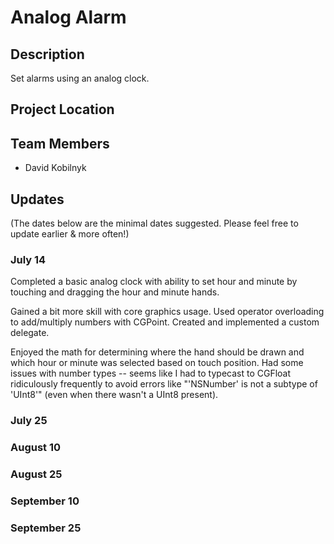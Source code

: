 # Analog Alarm

## Description

Set alarms using an analog clock.

## Project Location



## Team Members

- David Kobilnyk


## Updates

(The dates below are the minimal dates suggested. Please feel free to update earlier & more often!)

### July 14

Completed a basic analog clock with ability to set hour and minute by touching and dragging the hour and minute hands.

Gained a bit more skill with core graphics usage.
Used operator overloading to add/multiply numbers with CGPoint.
Created and implemented a custom delegate.

Enjoyed the math for determining where the hand should be drawn and which hour or minute was selected based on touch position.
Had some issues with number types -- seems like I had to typecast to CGFloat ridiculously frequently to avoid errors like "'NSNumber' is not a subtype of 'UInt8'" (even when there wasn't a UInt8 present).

### July 25

### August 10

### August 25

### September 10

### September 25
